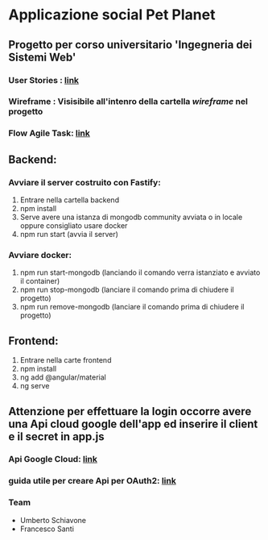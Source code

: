 # Applicazione social Pet Planet

## Progetto per corso universitario 'Ingegneria dei Sistemi Web'

### User Stories : [link](https://docs.google.com/spreadsheets/d/1G9oLz_bKWgwMbyfGtw65hdhxsh4LwvkI_dvgdrF2wcg/edit?usp=sharing)

### Wireframe : Visisibile all'intenro della cartella *wireframe* nel progetto

### Flow Agile Task: [link](https://github.com/users/FrancescoSanti96/projects/6)



## Backend:
### Avviare il server costruito con Fastify:
1. Entrare nella cartella backend
2. npm install
3. Serve avere una istanza di mongodb community avviata o in locale oppure consigliato usare docker
4. npm run start (avvia il server)

### Avviare docker:
1. npm run start-mongodb (lanciando il comando verra istanziato e avviato il container)
2. npm run stop-mongodb (lanciare il comando prima di chiudere il progetto)
3. npm run remove-mongodb (lanciare il comando prima di chiudere il progetto)


## Frontend:
1. Entrare nella carte frontend
2. npm install
3. ng add @angular/material
4. ng serve


## Attenzione per effettuare la login occorre avere una Api cloud google dell'app ed inserire il client e il secret in app.js
### Api Google Cloud: [link](https://cloud.google.com/apis?hl=it)
### guida utile per creare Api per OAuth2: [link](https://dev.to/fozooni/google-oauth2-with-fastify-typescript-from-scratch-1a57)

### Team
- Umberto Schiavone
- Francesco Santi

